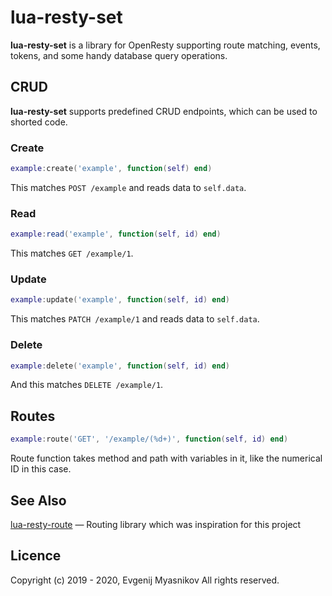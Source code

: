 # lua-resty-set

**lua-resty-set** is a library for OpenResty supporting route matching, events, tokens, and some handy database query operations.

## CRUD

**lua-resty-set** supports predefined CRUD endpoints, which can be used to shorted code.

### Create

```lua
example:create('example', function(self) end)
```

This matches `POST /example` and reads data to `self.data`.

### Read

```lua
example:read('example', function(self, id) end)
```

This matches `GET /example/1`.

### Update

```lua
example:update('example', function(self, id) end)
```

This matches `PATCH /example/1` and reads data to `self.data`.

### Delete

```lua
example:delete('example', function(self, id) end)
```

And this matches `DELETE /example/1`.

## Routes

```lua
example:route('GET', '/example/(%d+)', function(self, id) end)
```

Route function takes method and path with variables in it, like the numerical ID in this case.

## See Also

[lua-resty-route](https://github.com/bungle/lua-resty-route) — Routing library which was inspiration for this project

## Licence

Copyright (c) 2019 - 2020, Evgenij Myasnikov
All rights reserved.